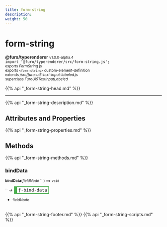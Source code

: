 ```yaml
---
title: form-string
description: 
weight: 50
---
```


# form-string
**@furo/typerenderer** <small>v1.0.0-alpha.4</small>
<br>`import '@furo/typerenderer/src/form-string.js';`<small>
<br>exports *FormString* js
<br>exports `<form-string>` custom-element-definition
<br>extends */src/furo-ui5-text-input-labeled.js*
<br>superclass *FuroUi5TextInputLabeled*</small>

{{% api "_form-string-head.md" %}}

****



{{% api "_form-string-description.md" %}}


## Attributes and Properties
{{% api "_form-string-properties.md" %}}




## Methods
{{% api "_form-string-methods.md" %}}


### **bindData**
<small>**bindData**(*fieldNode* `` ) ⟹ `void`</small>

<small>`` </small> →
<span  style="border-width:2px 2px 2px 10px; border-style: solid;border-color:  rgb(76, 175, 80);font-family:monospace; padding:2px 4px;">ƒ-bind-data</span>



- <small>fieldNode </small>
<br><br>




{{% api "_form-string-footer.md" %}}
{{% api "_form-string-scripts.md" %}}

